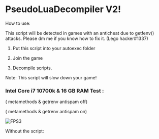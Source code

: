 # PseudoLuaDecompiler V2!

How to use:

  This script will be detected in games with an anticheat due to getfenv() attacks. Please dm me if you know how to fix it. (Lego hacker#1337)

  1. Put this script into your autoexec folder




  2. Join the game
  3. Decompile scripts.



  
Note:
  This script will slow down your game! 
  
  ### Intel Core i7 10700k & 16 GB RAM Test :
  
  ( metamethods & getrenv antispam off) 
  

   ( metamethods & getrenv antispam on)
   
   ![FPS3](https://user-images.githubusercontent.com/92673468/146594129-9b2e2984-3e76-4a1a-98eb-8e20a63d1e0a.png)
   
   Without the script:
